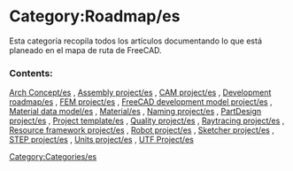# Category:Roadmap/es
Esta categoría recopila todos los artículos documentando lo que está planeado en el mapa de ruta de FreeCAD.

### Contents:

[Arch Concept/es](Arch_Concept/es.md) , [Assembly project/es](Assembly_project/es.md) , [CAM project/es](CAM_project/es.md) , [Development roadmap/es](Development_roadmap/es.md) , [FEM project/es](FEM_project/es.md) , [FreeCAD development model project/es](FreeCAD_development_model_project/es.md) , [Material data model/es](Material_data_model/es.md) , [Material/es](Material/es.md) , [Naming project/es](Naming_project/es.md) , [PartDesign project/es](PartDesign_project/es.md) , [Project template/es](Project_template/es.md) , [Quality project/es](Quality_project/es.md) , [Raytracing project/es](Raytracing_project/es.md) , [Resource framework project/es](Resource_framework_project/es.md) , [Robot project/es](Robot_project/es.md) , [Sketcher project/es](Sketcher_project/es.md) , [STEP project/es](STEP_project/es.md) , [Units project/es](Units_project/es.md) , [UTF Project/es](UTF_Project/es.md)

[Category:Categories/es](Category:Categories/es.md)
